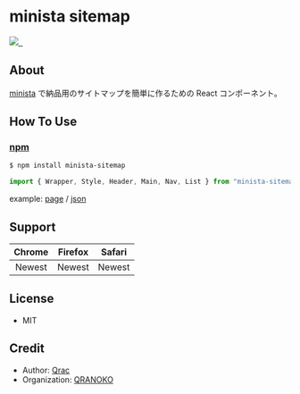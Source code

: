 # minista sitemap

<p>
  <a aria-label="Made by QRANOKO" href="https://qranoko.jp">
    <img src="https://img.shields.io/badge/MADE%20BY%20QRANOKO-212121.svg?style=for-the-badge&labelColor=212121">
  </a>
  <a aria-label="NPM version" href="https://www.npmjs.com/package/minista-sitemap">
    <img alt="" src="https://img.shields.io/npm/v/minista-sitemap.svg?style=for-the-badge&labelColor=212121">
  </a>
  <a aria-label="License" href="https://github.com/qrac/minista-sitemap/blob/master/LICENSE">
    <img alt="" src="https://img.shields.io/npm/l/minista-sitemap.svg?style=for-the-badge&labelColor=212121">
  </a>
</p>

## About

[minista](https://github.com/qrac/minista) で納品用のサイトマップを簡単に作るための React コンポーネント。

## How To Use

### [npm](https://www.npmjs.com/package/minista-sitemap)

```bash
$ npm install minista-sitemap
```

```js
import { Wrapper, Style, Header, Main, Nav, List } from "minista-sitemap"
```

example: [page](https://github.com/qrac/minista-sitemap/blob/main/test/src/pages/index.js) / [json](https://github.com/qrac/minista-sitemap/blob/main/test/project.json)

## Support

| Chrome | Firefox | Safari |
| :----: | :-----: | :----: |
| Newest | Newest  | Newest |

## License

- MIT

## Credit

- Author: [Qrac](https://qrac.jp)
- Organization: [QRANOKO](https://qranoko.jp)
